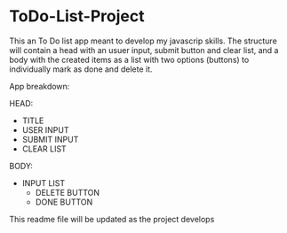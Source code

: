 # ToDo-List-Project

This an To Do list app meant to develop my javascrip skills. The structure will contain a head with an usuer input, submit button and clear list, and a body with the created items as a list with two options (buttons) to individually mark as done and delete it.

App breakdown:

HEAD:
- TITLE
- USER INPUT
- SUBMIT INPUT
- CLEAR LIST

BODY:

- INPUT LIST
	- DELETE BUTTON
	- DONE BUTTON

This readme file will be updated as the project develops